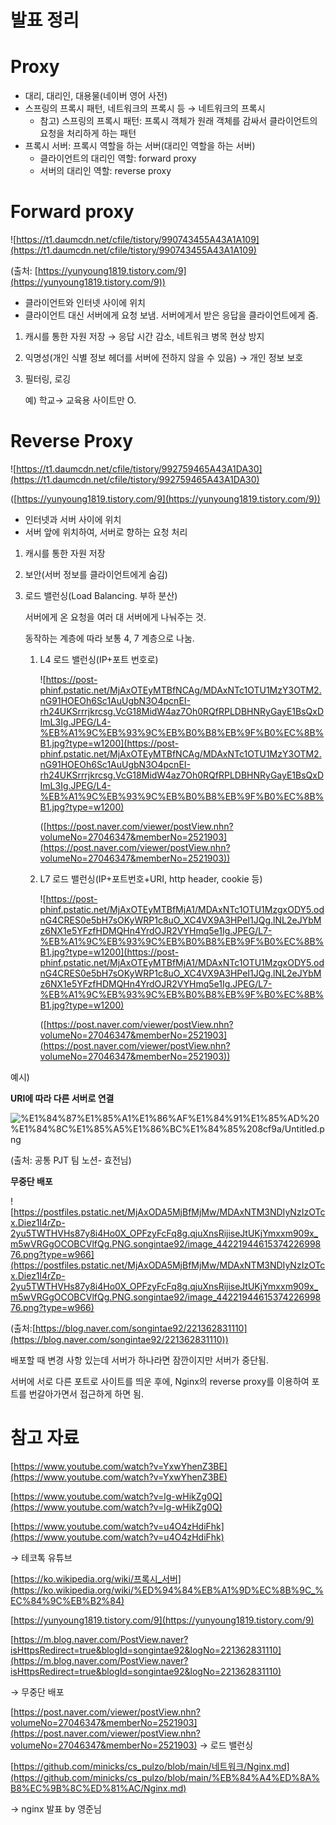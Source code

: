 # 발표 정리

# Proxy

- 대리, 대리인, 대용물(네이버 영어 사전)
- 스프링의 프록시 패턴, 네트워크의 프록시 등 → 네트워크의 프록시
    - 참고) 스프링의 프록시 패턴: 프록시 객체가 원래 객체를 감싸서 클라이언트의 요청을 처리하게 하는 패턴
- 프록시 서버: 프록시 역할을 하는 서버(대리인 역할을 하는 서버)
    - 클라이언트의 대리인 역할: forward proxy
    - 서버의 대리인 역할: reverse proxy

# Forward proxy

![https://t1.daumcdn.net/cfile/tistory/990743455A43A1A109](https://t1.daumcdn.net/cfile/tistory/990743455A43A1A109)

(출처: [https://yunyoung1819.tistory.com/9](https://yunyoung1819.tistory.com/9))

- 클라이언트와 인터넷 사이에 위치
- 클라이언트 대신 서버에게 요청 보냄. 서버에게서 받은 응답을 클라이언트에게 줌.
1. 캐시를 통한 자원 저장 → 응답 시간 감소, 네트워크 병목 현상 방지
2. 익명성(개인 식별 정보 헤더를 서버에 전하지 않을 수 있음) → 개인 정보 보호
3. 필터링, 로깅
    
    예) 학교→ 교육용 사이트만 O.
    

# Reverse Proxy

![https://t1.daumcdn.net/cfile/tistory/992759465A43A1DA30](https://t1.daumcdn.net/cfile/tistory/992759465A43A1DA30)

([https://yunyoung1819.tistory.com/9](https://yunyoung1819.tistory.com/9))

- 인터넷과 서버 사이에 위치
- 서버 앞에 위치하여, 서버로 향하는 요청 처리
1. 캐시를 통한 자원 저장
2. 보안(서버 정보를 클라이언트에게 숨김)
3. 로드 밸런싱(Load Balancing. 부하 분산)
    
    서버에게 온 요청을 여러 대 서버에게 나눠주는 것.
    
    동작하는 계층에 따라 보통 4, 7 계층으로 나눔. 
    
    1. L4 로드 밸런싱(IP+포트 번호로)
        
        
        ![https://post-phinf.pstatic.net/MjAxOTEyMTBfNCAg/MDAxNTc1OTU1MzY3OTM2.nG91HOEOh6Sc1AuUgbN3O4pcnEI-rh24UKSrrrjkrcsg.VcG18MidW4az7Oh0RQfRPLDBHNRyGayE1BsQxDImL3Ig.JPEG/L4-%EB%A1%9C%EB%93%9C%EB%B0%B8%EB%9F%B0%EC%8B%B1.jpg?type=w1200](https://post-phinf.pstatic.net/MjAxOTEyMTBfNCAg/MDAxNTc1OTU1MzY3OTM2.nG91HOEOh6Sc1AuUgbN3O4pcnEI-rh24UKSrrrjkrcsg.VcG18MidW4az7Oh0RQfRPLDBHNRyGayE1BsQxDImL3Ig.JPEG/L4-%EB%A1%9C%EB%93%9C%EB%B0%B8%EB%9F%B0%EC%8B%B1.jpg?type=w1200)
        
        ([https://post.naver.com/viewer/postView.nhn?volumeNo=27046347&memberNo=2521903](https://post.naver.com/viewer/postView.nhn?volumeNo=27046347&memberNo=2521903))
        
    2. L7 로드 밸런싱(IP+포트번호+URI, http header, cookie 등)
        
        
        ![https://post-phinf.pstatic.net/MjAxOTEyMTBfMjA1/MDAxNTc1OTU1MzgxODY5.odnG4CRES0e5bH7sOKyWRP1c8uO_XC4VX9A3HPeI1JQg.lNL2eJYbMz6NX1e5YFzfHDMQHn4YrdOJR2VYHmq5e1Ig.JPEG/L7-%EB%A1%9C%EB%93%9C%EB%B0%B8%EB%9F%B0%EC%8B%B1.jpg?type=w1200](https://post-phinf.pstatic.net/MjAxOTEyMTBfMjA1/MDAxNTc1OTU1MzgxODY5.odnG4CRES0e5bH7sOKyWRP1c8uO_XC4VX9A3HPeI1JQg.lNL2eJYbMz6NX1e5YFzfHDMQHn4YrdOJR2VYHmq5e1Ig.JPEG/L7-%EB%A1%9C%EB%93%9C%EB%B0%B8%EB%9F%B0%EC%8B%B1.jpg?type=w1200)
        
        ([https://post.naver.com/viewer/postView.nhn?volumeNo=27046347&memberNo=2521903](https://post.naver.com/viewer/postView.nhn?volumeNo=27046347&memberNo=2521903))
        

예시)

**URI에 따라 다른 서버로 연결**

![%E1%84%87%E1%85%A1%E1%86%AF%E1%84%91%E1%85%AD%20%E1%84%8C%E1%85%A5%E1%86%BC%E1%84%85%208cf9a/Untitled.png](%E1%84%87%E1%85%A1%E1%86%AF%E1%84%91%E1%85%AD%20%E1%84%8C%E1%85%A5%E1%86%BC%E1%84%85%208cf9a/Untitled.png)

(출처: 공통 PJT 팀 노션- 효전님)

**무중단 배포**

![https://postfiles.pstatic.net/MjAxODA5MjBfMjMw/MDAxNTM3NDIyNzIzOTcx.Diez1l4rZp-2yu5TWTHVHs87y8i4Ho0X_OPFzyFcFq8g.qjuXnsRijiseJtUKjYmxxm909x_m5wVRGgOCOBCVlfQg.PNG.songintae92/image_4422194461537422699876.png?type=w966](https://postfiles.pstatic.net/MjAxODA5MjBfMjMw/MDAxNTM3NDIyNzIzOTcx.Diez1l4rZp-2yu5TWTHVHs87y8i4Ho0X_OPFzyFcFq8g.qjuXnsRijiseJtUKjYmxxm909x_m5wVRGgOCOBCVlfQg.PNG.songintae92/image_4422194461537422699876.png?type=w966)

(출처:[https://blog.naver.com/songintae92/221362831110](https://blog.naver.com/songintae92/221362831110))

배포할 때 변경 사항 있는데 서버가 하나라면 잠깐이지만 서버가 중단됨. 

서버에 서로 다른 포트로 사이트를 띄운 후에, Nginx의 reverse proxy를 이용하여 포트를 번갈아가면서 접근하게 하면 됨. 

# 참고 자료

[https://www.youtube.com/watch?v=YxwYhenZ3BE](https://www.youtube.com/watch?v=YxwYhenZ3BE)

[https://www.youtube.com/watch?v=lg-wHikZg0Q](https://www.youtube.com/watch?v=lg-wHikZg0Q)

[https://www.youtube.com/watch?v=u4O4zHdiFhk](https://www.youtube.com/watch?v=u4O4zHdiFhk)

→ 테코톡 유튜브 

[https://ko.wikipedia.org/wiki/프록시_서버](https://ko.wikipedia.org/wiki/%ED%94%84%EB%A1%9D%EC%8B%9C_%EC%84%9C%EB%B2%84)

[https://yunyoung1819.tistory.com/9](https://yunyoung1819.tistory.com/9)

[https://m.blog.naver.com/PostView.naver?isHttpsRedirect=true&blogId=songintae92&logNo=221362831110](https://m.blog.naver.com/PostView.naver?isHttpsRedirect=true&blogId=songintae92&logNo=221362831110)

→ 무중단 배포

[https://post.naver.com/viewer/postView.nhn?volumeNo=27046347&memberNo=2521903](https://post.naver.com/viewer/postView.nhn?volumeNo=27046347&memberNo=2521903) → 로드 밸런싱

[https://github.com/minicks/cs_pulzo/blob/main/네트워크/Nginx.md](https://github.com/minicks/cs_pulzo/blob/main/%EB%84%A4%ED%8A%B8%EC%9B%8C%ED%81%AC/Nginx.md)

→ nginx 발표 by 영준님
